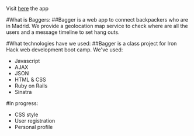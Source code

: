 Visit  [here](http://baggers.herokuapp.com/ "Baggers") the app

#What is Baggers:
##Bagger is a web app to connect backpackers who are in Madrid. We provide a geolocation map service to check where are all the users and a message timeline to set hang outs.

#What technologies have we used:
##Bagger is a class project for Iron Hack web development boot camp. We've used:

- Javascript
- AJAX
- JSON
- HTML & CSS
- Ruby on Rails
- Sinatra

#In progress:
- CSS style
- User registration
- Personal profile
